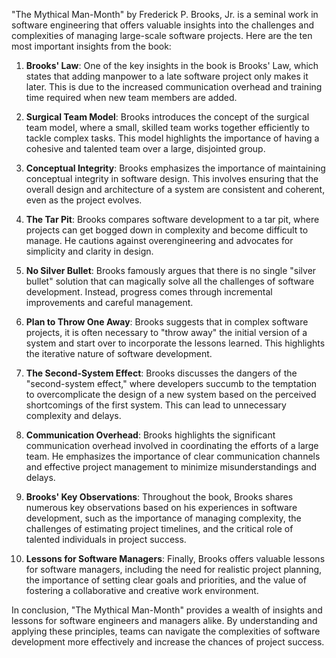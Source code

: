 "The Mythical Man-Month" by Frederick P. Brooks, Jr. is a seminal work in software engineering that offers valuable insights into the challenges and complexities of managing large-scale software projects. Here are the ten most important insights from the book:

1. **Brooks' Law**: One of the key insights in the book is Brooks' Law, which states that adding manpower to a late software project only makes it later. This is due to the increased communication overhead and training time required when new team members are added.

2. **Surgical Team Model**: Brooks introduces the concept of the surgical team model, where a small, skilled team works together efficiently to tackle complex tasks. This model highlights the importance of having a cohesive and talented team over a large, disjointed group.

3. **Conceptual Integrity**: Brooks emphasizes the importance of maintaining conceptual integrity in software design. This involves ensuring that the overall design and architecture of a system are consistent and coherent, even as the project evolves.

4. **The Tar Pit**: Brooks compares software development to a tar pit, where projects can get bogged down in complexity and become difficult to manage. He cautions against overengineering and advocates for simplicity and clarity in design.

5. **No Silver Bullet**: Brooks famously argues that there is no single "silver bullet" solution that can magically solve all the challenges of software development. Instead, progress comes through incremental improvements and careful management.

6. **Plan to Throw One Away**: Brooks suggests that in complex software projects, it is often necessary to "throw away" the initial version of a system and start over to incorporate the lessons learned. This highlights the iterative nature of software development.

7. **The Second-System Effect**: Brooks discusses the dangers of the "second-system effect," where developers succumb to the temptation to overcomplicate the design of a new system based on the perceived shortcomings of the first system. This can lead to unnecessary complexity and delays.

8. **Communication Overhead**: Brooks highlights the significant communication overhead involved in coordinating the efforts of a large team. He emphasizes the importance of clear communication channels and effective project management to minimize misunderstandings and delays.

9. **Brooks' Key Observations**: Throughout the book, Brooks shares numerous key observations based on his experiences in software development, such as the importance of managing complexity, the challenges of estimating project timelines, and the critical role of talented individuals in project success.

10. **Lessons for Software Managers**: Finally, Brooks offers valuable lessons for software managers, including the need for realistic project planning, the importance of setting clear goals and priorities, and the value of fostering a collaborative and creative work environment.

In conclusion, "The Mythical Man-Month" provides a wealth of insights and lessons for software engineers and managers alike. By understanding and applying these principles, teams can navigate the complexities of software development more effectively and increase the chances of project success.